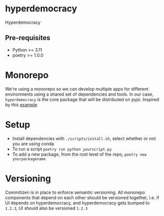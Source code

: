 # hyperdemocracy
Hyperdemocracy


## Pre-requisites
- Python >= 3.11
- poetry >= 1.0.0

# Monorepo 
We're using a monorepo so we can develop multiple apps for different environments using a shared set of dependencies and tools.
In our case, `hyperdemocracy` is the core package that will be distributed on pypi.
Inspired by this [example](https://gerben-oostra.medium.com/python-poetry-mono-repo-without-limitations-dd63b47dc6b8)

# Setup

- Install dependencies with `./scripts/install.sh`, select whether or not you are using conda
- To run a script `poetry run python yourscript.py`
- To add a new package, from the root level of the repo, `poetry new yourpackagename`



# Versioning
Commitizen is in place to enforce semantic versioning. All monorepo components that depend on each other should be versioned together, i.e. if UI depends on hyperdemocracy, and hyperdemocracy gets bumped to `1.2.3`, UI should also be versioned `1.2.3`